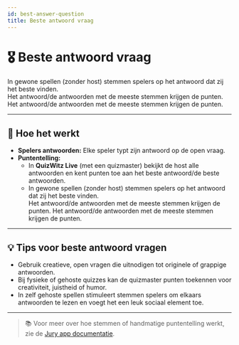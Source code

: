 ```yaml
---
id: best-answer-question
title: Beste antwoord vraag
---
```


# 🎖️ Beste antwoord vraag

In gewone spellen (zonder host) stemmen spelers op het antwoord dat zij het beste vinden.\
Het antwoord/de antwoorden met de meeste stemmen krijgen de punten.\
Het antwoord/de antwoorden met de meeste stemmen krijgen de punten.

---

## 📝 Hoe het werkt

- **Spelers antwoorden:** Elke speler typt zijn antwoord op de open vraag.
- **Puntentelling:**
    - In **QuizWitz Live** (met een quizmaster) bekijkt de host alle antwoorden en kent punten toe aan het beste antwoord/de beste antwoorden.
    - In gewone spellen (zonder host) stemmen spelers op het antwoord dat zij het beste vinden.\
        Het antwoord/de antwoorden met de meeste stemmen krijgen de punten. Het antwoord/de antwoorden met de meeste stemmen krijgen de punten.

---

## 💡 Tips voor beste antwoord vragen

- Gebruik creatieve, open vragen die uitnodigen tot originele of grappige antwoorden.
- Bij fysieke of gehoste quizzes kan de quizmaster punten toekennen voor creativiteit, juistheid of humor.
- In zelf gehoste spellen stimuleert stemmen spelers om elkaars antwoorden te lezen en voegt het een leuk sociaal element toe.

---

> 📚 Voor meer over hoe stemmen of handmatige puntentelling werkt, zie de [Jury app documentatie](../quizmaster/004-jury-app.md).
